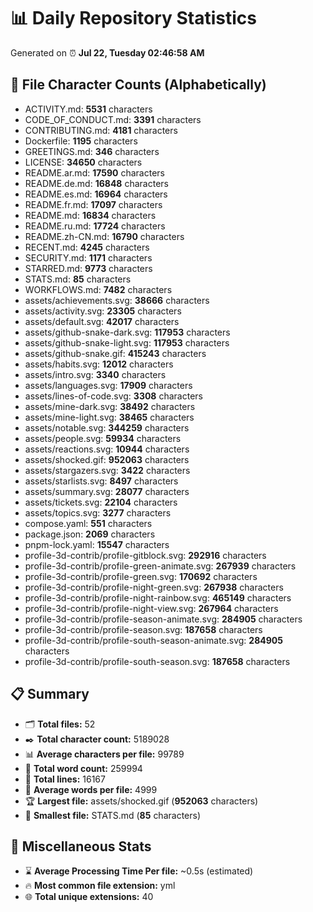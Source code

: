 # 📊 Daily Repository Statistics
Generated on ⏰ **Jul 22, Tuesday 02:46:58 AM**

## 📂 File Character Counts (Alphabetically)
- ACTIVITY.md: **5531** characters
- CODE_OF_CONDUCT.md: **3391** characters
- CONTRIBUTING.md: **4181** characters
- Dockerfile: **1195** characters
- GREETINGS.md: **346** characters
- LICENSE: **34650** characters
- README.ar.md: **17590** characters
- README.de.md: **16848** characters
- README.es.md: **16964** characters
- README.fr.md: **17097** characters
- README.md: **16834** characters
- README.ru.md: **17724** characters
- README.zh-CN.md: **16790** characters
- RECENT.md: **4245** characters
- SECURITY.md: **1171** characters
- STARRED.md: **9773** characters
- STATS.md: **85** characters
- WORKFLOWS.md: **7482** characters
- assets/achievements.svg: **38666** characters
- assets/activity.svg: **23305** characters
- assets/default.svg: **42017** characters
- assets/github-snake-dark.svg: **117953** characters
- assets/github-snake-light.svg: **117953** characters
- assets/github-snake.gif: **415243** characters
- assets/habits.svg: **12012** characters
- assets/intro.svg: **3340** characters
- assets/languages.svg: **17909** characters
- assets/lines-of-code.svg: **3308** characters
- assets/mine-dark.svg: **38492** characters
- assets/mine-light.svg: **38465** characters
- assets/notable.svg: **344259** characters
- assets/people.svg: **59934** characters
- assets/reactions.svg: **10944** characters
- assets/shocked.gif: **952063** characters
- assets/stargazers.svg: **3422** characters
- assets/starlists.svg: **8497** characters
- assets/summary.svg: **28077** characters
- assets/tickets.svg: **22104** characters
- assets/topics.svg: **3277** characters
- compose.yaml: **551** characters
- package.json: **2069** characters
- pnpm-lock.yaml: **15547** characters
- profile-3d-contrib/profile-gitblock.svg: **292916** characters
- profile-3d-contrib/profile-green-animate.svg: **267939** characters
- profile-3d-contrib/profile-green.svg: **170692** characters
- profile-3d-contrib/profile-night-green.svg: **267938** characters
- profile-3d-contrib/profile-night-rainbow.svg: **465149** characters
- profile-3d-contrib/profile-night-view.svg: **267964** characters
- profile-3d-contrib/profile-season-animate.svg: **284905** characters
- profile-3d-contrib/profile-season.svg: **187658** characters
- profile-3d-contrib/profile-south-season-animate.svg: **284905** characters
- profile-3d-contrib/profile-south-season.svg: **187658** characters

## 📋 Summary
- 🗂️ **Total files:** 52
- ✒️ **Total character count:** 5189028
- 📊 **Average characters per file:** 99789
- 📝 **Total word count:** 259994
- 🧾 **Total lines:** 16167
- 📐 **Average words per file:** 4999
- 🏆 **Largest file:** assets/shocked.gif (**952063** characters)
- 🥉 **Smallest file:** STATS.md (**85** characters)

## 🌟 Miscellaneous Stats
- ⌛ **Average Processing Time Per file:** ~0.5s (estimated)
- 🔥 **Most common file extension:** yml
- 🌐 **Total unique extensions:** 40
